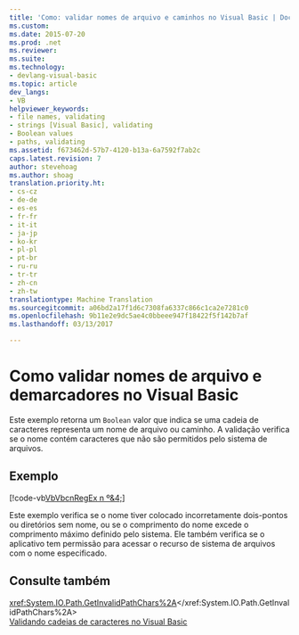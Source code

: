 ```yaml
---
title: 'Como: validar nomes de arquivo e caminhos no Visual Basic | Documentos do Microsoft'
ms.custom: 
ms.date: 2015-07-20
ms.prod: .net
ms.reviewer: 
ms.suite: 
ms.technology:
- devlang-visual-basic
ms.topic: article
dev_langs:
- VB
helpviewer_keywords:
- file names, validating
- strings [Visual Basic], validating
- Boolean values
- paths, validating
ms.assetid: f673462d-57b7-4120-b13a-6a7592f7ab2c
caps.latest.revision: 7
author: stevehoag
ms.author: shoag
translation.priority.ht:
- cs-cz
- de-de
- es-es
- fr-fr
- it-it
- ja-jp
- ko-kr
- pl-pl
- pt-br
- ru-ru
- tr-tr
- zh-cn
- zh-tw
translationtype: Machine Translation
ms.sourcegitcommit: a06bd2a17f1d6c7308fa6337c866c1ca2e7281c0
ms.openlocfilehash: 9b11e2e9dc5ae4c0bbeee947f18422f5f142b7af
ms.lasthandoff: 03/13/2017

---
```

# <a name="how-to-validate-file-names-and-paths-in-visual-basic"></a>Como validar nomes de arquivo e demarcadores no Visual Basic
Este exemplo retorna um `Boolean` valor que indica se uma cadeia de caracteres representa um nome de arquivo ou caminho. A validação verifica se o nome contém caracteres que não são permitidos pelo sistema de arquivos.  
  
## <a name="example"></a>Exemplo  
 [!code-vb[VbVbcnRegEx n º&4;](../../../../visual-basic/programming-guide/language-features/strings/codesnippet/VisualBasic/how-to-validate-file-names-and-paths_1.vb)]  
  
 Este exemplo verifica se o nome tiver colocado incorretamente dois-pontos ou diretórios sem nome, ou se o comprimento do nome excede o comprimento máximo definido pelo sistema. Ele também verifica se o aplicativo tem permissão para acessar o recurso de sistema de arquivos com o nome especificado.  
  
## <a name="see-also"></a>Consulte também  
 <xref:System.IO.Path.GetInvalidPathChars%2A></xref:System.IO.Path.GetInvalidPathChars%2A>   
 [Validando cadeias de caracteres no Visual Basic](../../../../visual-basic/programming-guide/language-features/strings/validating-strings.md)
